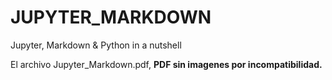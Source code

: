 # JUPYTER_MARKDOWN

Jupyter, Markdown & Python in a nutshell

El archivo Jupyter_Markdown.pdf, **PDF sin imagenes por incompatibilidad.**
